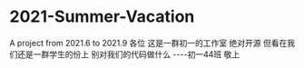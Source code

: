 # 2021-Summer-Vacation
A project from 2021.6 to 2021.9
各位
这是一群初一的工作室
绝对开源
但看在我们还是一群学生的份上
别对我们的代码做什么
                          ----初一44班
                              敬上
